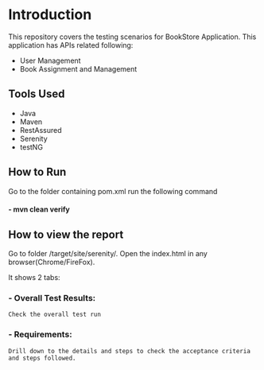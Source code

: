 # Introduction

This repository covers the testing scenarios for BookStore Application. This application has APIs related following:

- User Management
- Book Assignment and Management

## Tools Used
- Java
- Maven
- RestAssured
- Serenity
- testNG

## How to Run
Go to the folder containing pom.xml
run the following command 
#### - mvn clean verify

## How to view the report

Go to folder <project root>/target/site/serenity/.
Open the index.html in any browser(Chrome/FireFox).
    
It shows 2 tabs:
### - Overall Test Results:
    Check the overall test run
### - Requirements:
    Drill down to the details and steps to check the acceptance criteria and steps followed. 


